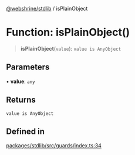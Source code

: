 [@webshrine/stdlib](../globals.md) / isPlainObject

# Function: isPlainObject()

> **isPlainObject**(`value`): `value is AnyObject`

## Parameters

• **value**: `any`

## Returns

`value is AnyObject`

## Defined in

[packages/stdlib/src/guards/index.ts:34](https://github.com/webshrine/webshrine/blob/8cedc3f2efca3108f17475a5ce8404715d0d24a5/packages/stdlib/src/guards/index.ts#L34)
